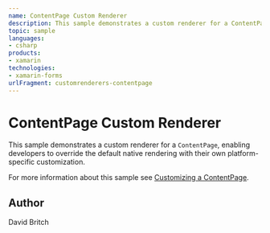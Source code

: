 ```yaml
---
name: ContentPage Custom Renderer
description: This sample demonstrates a custom renderer for a ContentPage, enabling developers to override the default native rendering with their own platform-specific customization. For more information about this sample see Customizing a ContentPage.
topic: sample
languages:
- csharp
products:
- xamarin
technologies:
- xamarin-forms
urlFragment: customrenderers-contentpage
---
```

ContentPage Custom Renderer
===========================

This sample demonstrates a custom renderer for a `ContentPage`, enabling developers to override the default native rendering with their own platform-specific customization.

For more information about this sample see [Customizing a ContentPage](http://developer.xamarin.com/guides/cross-platform/xamarin-forms/custom-renderer/contentpage/).

Author
------

David Britch
